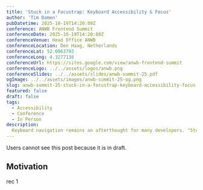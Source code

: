 ```yaml
---
title: 'Stuck in a Focustrap: Keyboard Accessibility & Focus'
author: 'Tim Damen'
pubDatetime: 2025-10-19T14:20:00Z
conference: ANWB Frontend Summit
conferenceDate: 2025-10-19T14:20:00Z
conferenceVenue: Head Office ANWB
conferenceLocation: Den Haag, Netherlands
conferenceLat: 52.0963793
conferenceLong: 4.3277138
conferenceUrl: https://sites.google.com/view/anwb-frontend-summit
conferenceLogo: ../../assets/logos/anwb.png
conferenceSlides: ../../assets/slides/anwb-summit-25.pdf
ogImage: ../../assets/images/anwb-summit-25-og.png
slug: anwb-summit-25-stuck-in-a-focustrap-keyboard-accessibility-focus
featured: false
draft: false
tags:
  - Accessibility
  - Conference
  - In Person
description:
  Keyboard navigation remains an afterthought for many developers. "Stuck in a Focustrap" explores this essential but frequently neglected side of web accessibility, offering practical techniques and thoughtful approaches to creating inclusive digital experiences.
---
```


Users cannot see this post because it is in draft.

## Motivation

rec 1
